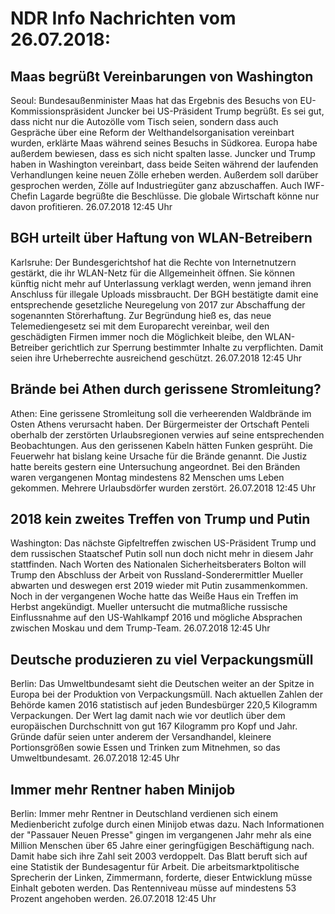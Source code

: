 # NDR Info Nachrichten vom 26.07.2018:


## Maas begrüßt Vereinbarungen von Washington
Seoul: 	Bundesaußenminister Maas hat das Ergebnis des Besuchs von EU-Kommissionspräsident Juncker bei US-Präsident Trump begrüßt. Es sei gut, dass nicht nur die Autozölle vom Tisch seien, sondern dass auch Gespräche über eine Reform der Welthandelsorganisation vereinbart wurden, erklärte Maas während seines Besuchs in Südkorea. Europa habe außerdem bewiesen, dass es sich nicht spalten lasse. Juncker und Trump haben in Washington vereinbart, dass beide Seiten während der laufenden Verhandlungen keine neuen Zölle erheben werden. Außerdem soll darüber gesprochen werden, Zölle auf Industriegüter ganz abzuschaffen. Auch IWF-Chefin Lagarde begrüßte die Beschlüsse. Die globale Wirtschaft könne nur davon profitieren. 26.07.2018 12:45 Uhr 

## BGH urteilt über Haftung von WLAN-Betreibern
Karlsruhe: Der Bundesgerichtshof hat die Rechte von Internetnutzern gestärkt, die ihr WLAN-Netz für die Allgemeinheit öffnen. Sie können künftig nicht mehr auf Unterlassung verklagt werden, wenn jemand ihren Anschluss für illegale Uploads missbraucht. Der BGH bestätigte damit eine entsprechende gesetzliche Neuregelung von 2017 zur Abschaffung der sogenannten Störerhaftung. Zur Begründung hieß es, das neue Telemediengesetz sei mit dem Europarecht vereinbar, weil den geschädigten Firmen immer noch die Möglichkeit bleibe, den WLAN-Betreiber gerichtlich zur Sperrung bestimmter Inhalte zu verpflichten. Damit seien ihre Urheberrechte ausreichend geschützt. 26.07.2018 12:45 Uhr 

## Brände bei Athen durch gerissene Stromleitung?
Athen: Eine gerissene Stromleitung soll die verheerenden Waldbrände im Osten Athens verursacht haben. Der Bürgermeister der Ortschaft Penteli oberhalb der zerstörten Urlaubsregionen verwies auf seine entsprechenden Beobachtungen. Aus den gerissenen Kabeln hätten Funken gesprüht. Die Feuerwehr hat bislang keine Ursache für die Brände genannt. Die Justiz hatte bereits gestern eine Untersuchung angeordnet. Bei den Bränden waren vergangenen Montag mindestens 82 Menschen ums Leben gekommen. Mehrere Urlaubsdörfer wurden zerstört. 26.07.2018 12:45 Uhr 

## 2018 kein zweites Treffen von Trump und Putin
Washington: 	Das nächste Gipfeltreffen zwischen US-Präsident Trump und dem russischen Staatschef Putin soll nun doch nicht mehr in diesem Jahr stattfinden. Nach Worten des Nationalen Sicherheitsberaters Bolton will Trump den Abschluss der Arbeit von Russland-Sonderermittler Mueller abwarten und deswegen erst 2019 wieder mit Putin zusammenkommen. Noch in der vergangenen Woche hatte das Weiße Haus ein Treffen im Herbst angekündigt. Mueller untersucht die mutmaßliche russische Einflussnahme auf den US-Wahlkampf 2016 und mögliche Absprachen zwischen Moskau und dem Trump-Team. 26.07.2018 12:45 Uhr 

## Deutsche produzieren zu viel Verpackungsmüll
Berlin: Das Umweltbundesamt sieht die Deutschen weiter an der Spitze in Europa bei der Produktion von Verpackungsmüll. Nach aktuellen Zahlen der Behörde kamen 2016 statistisch auf jeden Bundesbürger 220,5 Kilogramm Verpackungen. Der Wert lag damit nach wie vor deutlich über dem europäischen Durchschnitt von gut 167 Kilogramm pro Kopf und Jahr. Gründe dafür seien unter anderem der Versandhandel, kleinere Portionsgrößen sowie Essen und Trinken zum Mitnehmen, so das Umweltbundesamt. 26.07.2018 12:45 Uhr 

## Immer mehr Rentner haben Minijob
Berlin: Immer mehr Rentner in Deutschland verdienen sich einem Medienbericht zufolge durch einen Minijob etwas dazu. Nach Informationen der "Passauer Neuen Presse" gingen im vergangenen Jahr mehr als eine Million Menschen über 65 Jahre einer geringfügigen Beschäftigung nach. Damit habe sich ihre Zahl seit 2003 verdoppelt. Das Blatt beruft sich auf eine Statistik der Bundesagentur für Arbeit. Die arbeitsmarktpolitische Sprecherin der Linken, Zimmermann, forderte, dieser Entwicklung müsse Einhalt geboten werden. Das Rentenniveau müsse auf mindestens 53 Prozent angehoben werden. 26.07.2018 12:45 Uhr 
